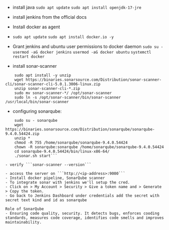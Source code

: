- install java
```sudo apt update```
```sudo apt install openjdk-17-jre```
- install jenkins from the official docs

- Install docker as agent
- ```sudo apt update```
    ```sudo apt install docker.io -y```
  
- Grant jenkins and ubuntu user permissions to docker daemon
 ```sudo su - ```
 ```usermod -aG docker jenkins```
 ```usermod -aG docker ubuntu```
 ```systemctl restart docker```

- install sonar-scanner 
```sudo apt update
    sudo apt install -y unzip
    wget https://binaries.sonarsource.com/Distribution/sonar-scanner-cli/sonar-scanner-cli-5.0.1.3006-linux.zip
    unzip sonar-scanner-cli-*.zip
    sudo mv sonar-scanner-*/ /opt/sonar-scanner
    sudo ln -s /opt/sonar-scanner/bin/sonar-scanner /usr/local/bin/sonar-scanner
```
 - configuring sonarqube: 
 ```sudo adduser sonarqube
     sudo su - sonarqube
     wget https://binaries.sonarsource.com/Distribution/sonarqube/sonarqube-9.4.0.54424.zip
     unzip *
     chmod -R 755 /home/sonarqube/sonarqube-9.4.0.54424
     chown -R sonarqube:sonarqube /home/sonarqube/sonarqube-9.4.0.54424
     cd sonarqube-9.4.0.54424/bin/linux-x86-64/
     ./sonar.sh start```

- verify ```sonar-scanner --version```

- access the server on ```http://<ip-address>:9000```
- Install docker pipeline, SonarQube scanner
- To integrate sonar with jenkins we'll setup the cred.
- Click on > My Account > Security > Give a token name and > Generate > Copy the token.
- Go back to Jenkins Dashboard under credentials add the secret with secret text kind and id as sonarqube

Role of SonarQube
- Ensuring code quality, security. It detects bugs, enforces cooding standards, measures code coverage, identifies code smells and improves maintainability.
